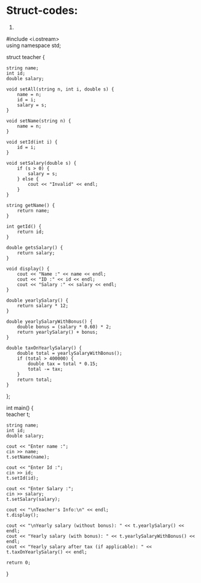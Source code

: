 # Struct-codes:

1.
#include <i.ostream>
<br>
using namespace std;

struct teacher {

    string name;
    int id;
    double salary;

    void setAll(string n, int i, double s) {
        name = n;
        id = i;
        salary = s;
    }

    void setName(string n) {
        name = n;
    }

    void setId(int i) {
        id = i;
    }

    void setSalary(double s) {
        if (s > 0) {
            salary = s;
        } else {
            cout << "Invalid" << endl;
        }
    }

    string getName() {
        return name;
    }

    int getId() {
        return id;
    }

    double getsSalary() {
        return salary;
    }

    void display() {
        cout << "Name :" << name << endl;
        cout << "ID :" << id << endl;
        cout << "Salary :" << salary << endl;
    }

    double yearlySalary() {
        return salary * 12;
    }

    double yearlySalaryWithBonus() {
        double bonus = (salary * 0.60) * 2;
        return yearlySalary() + bonus;
    }

    double taxOnYearlySalary() {
        double total = yearlySalaryWithBonus();
        if (total > 400000) {
            double tax = total * 0.15;
            total -= tax;
        }
        return total;
    }
};

int main() {
<br>
    teacher t;

    string name;
    int id;
    double salary;

    cout << "Enter name :";
    cin >> name;
    t.setName(name);

    cout << "Enter Id :";
    cin >> id;
    t.setId(id);

    cout << "Enter Salary :";
    cin >> salary;
    t.setSalary(salary);

    cout << "\nTeacher's Info:\n" << endl;
    t.display();

    cout << "\nYearly salary (without bonus): " << t.yearlySalary() << endl;
    cout << "Yearly salary (with bonus): " << t.yearlySalaryWithBonus() << endl;
    cout << "Yearly salary after tax (if applicable): " << t.taxOnYearlySalary() << endl;

    return 0;
}
